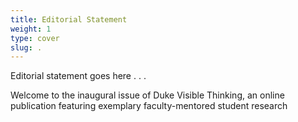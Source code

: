 ```yaml
---
title: Editorial Statement
weight: 1
type: cover
slug: .
---
```


Editorial statement goes here . . .

Welcome to the inaugural issue of Duke Visible Thinking, an online publication featuring exemplary faculty-mentored student research
